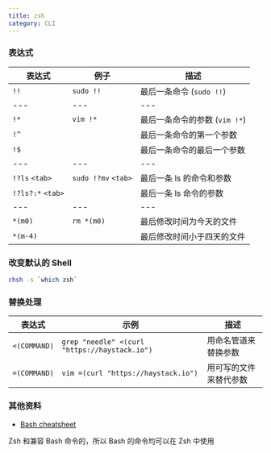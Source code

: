 ```yaml
---
title: zsh
category: CLI
---
```


### 表达式

| 表达式            | 例子                | 描述                          |
| ----------------- | ------------------- | ----------------------------- |
| `!!`              | `sudo !!`           | 最后一条命令 (`sudo !!`)      |
| ---               | ---                 | ---                           |
| `!*`              | `vim !*`            | 最后一条命令的参数 (`vim !*`) |
| `!^`              |                     | 最后一条命令的第一个参数      |
| `!$`              |                     | 最后一条命令的最后一个参数    |
| ---               | ---                 | ---                           |
| `!?ls` `<tab>`    | `sudo !?mv` `<tab>` | 最后一条 ls 的命令和参数      |
| `!?ls?:*` `<tab>` |                     | 最后一条 ls 命令的参数        |
| ---               | ---                 | ---                           |
| `*(m0)`           | `rm *(m0)`          | 最后修改时间为今天的文件      |
| `*(m-4)`          |                     | 最后修改时间小于四天的文件    |

### 改变默认的 Shell

```bash
chsh -s `which zsh`
```

### 替换处理

| 表达式       | 示例                                          | 描述                   |
| ------------ | --------------------------------------------- | ---------------------- |
| `<(COMMAND)` | `grep "needle" <(curl "https://haystack.io")` | 用命名管道来替换参数   |
| `=(COMMAND)` | `vim =(curl "https://haystack.io")`           | 用可写的文件来替代参数 |

### 其他资料

- [Bash cheatsheet](./bash)

Zsh 和兼容 Bash 命令的，所以 Bash 的命令均可以在 Zsh 中使用
